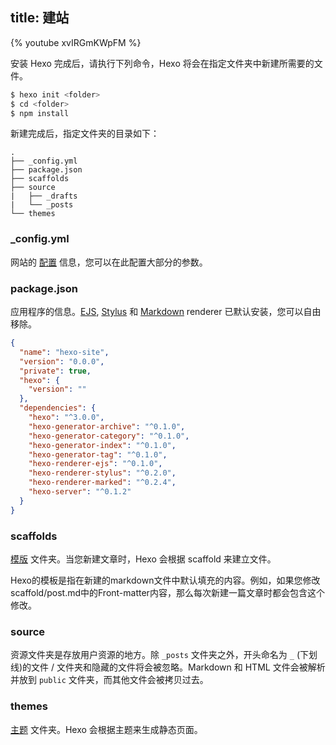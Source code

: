 title: 建站
---

{% youtube xvIRGmKWpFM %}


安装 Hexo 完成后，请执行下列命令，Hexo 将会在指定文件夹中新建所需要的文件。

``` bash
$ hexo init <folder>
$ cd <folder>
$ npm install
```

新建完成后，指定文件夹的目录如下：

``` plain
.
├── _config.yml
├── package.json
├── scaffolds
├── source
|   ├── _drafts
|   └── _posts
└── themes
```

### _config.yml

网站的 [配置](configuration.html) 信息，您可以在此配置大部分的参数。

### package.json

应用程序的信息。[EJS](https://www.ejs.co/), [Stylus](http://learnboost.github.io/stylus/) 和 [Markdown](http://daringfireball.net/projects/markdown/) renderer 已默认安装，您可以自由移除。

``` json package.json
{
  "name": "hexo-site",
  "version": "0.0.0",
  "private": true,
  "hexo": {
    "version": ""
  },
  "dependencies": {
    "hexo": "^3.0.0",
    "hexo-generator-archive": "^0.1.0",
    "hexo-generator-category": "^0.1.0",
    "hexo-generator-index": "^0.1.0",
    "hexo-generator-tag": "^0.1.0",
    "hexo-renderer-ejs": "^0.1.0",
    "hexo-renderer-stylus": "^0.2.0",
    "hexo-renderer-marked": "^0.2.4",
    "hexo-server": "^0.1.2"
  }
}
```

### scaffolds

[模版](writing.html) 文件夹。当您新建文章时，Hexo 会根据 scaffold 来建立文件。

Hexo的模板是指在新建的markdown文件中默认填充的内容。例如，如果您修改scaffold/post.md中的Front-matter内容，那么每次新建一篇文章时都会包含这个修改。

### source

资源文件夹是存放用户资源的地方。除 `_posts` 文件夹之外，开头命名为 `_` (下划线)的文件 / 文件夹和隐藏的文件将会被忽略。Markdown 和 HTML 文件会被解析并放到 `public` 文件夹，而其他文件会被拷贝过去。

### themes

[主题](themes.html) 文件夹。Hexo 会根据主题来生成静态页面。


